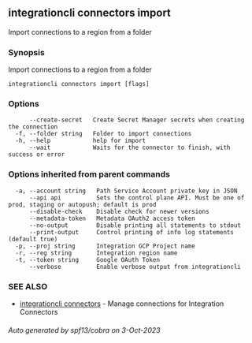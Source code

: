 ## integrationcli connectors import

Import connections to a region from a folder

### Synopsis

Import connections to a region from a folder

```
integrationcli connectors import [flags]
```

### Options

```
      --create-secret   Create Secret Manager secrets when creating the connection
  -f, --folder string   Folder to import connections
  -h, --help            help for import
      --wait            Waits for the connector to finish, with success or error
```

### Options inherited from parent commands

```
  -a, --account string   Path Service Account private key in JSON
      --api api          Sets the control plane API. Must be one of prod, staging or autopush; default is prod
      --disable-check    Disable check for newer versions
      --metadata-token   Metadata OAuth2 access token
      --no-output        Disable printing all statements to stdout
      --print-output     Control printing of info log statements (default true)
  -p, --proj string      Integration GCP Project name
  -r, --reg string       Integration region name
  -t, --token string     Google OAuth Token
      --verbose          Enable verbose output from integrationcli
```

### SEE ALSO

* [integrationcli connectors](integrationcli_connectors.md)	 - Manage connections for Integration Connectors

###### Auto generated by spf13/cobra on 3-Oct-2023
